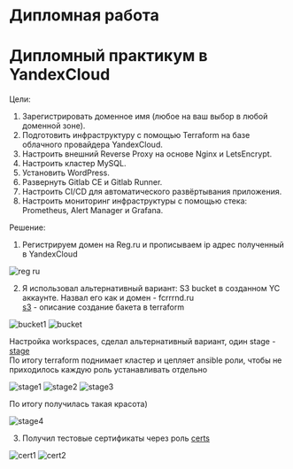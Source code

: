 # Дипломная работа

# Дипломный практикум в YandexCloud

Цели:

1. Зарегистрировать доменное имя (любое на ваш выбор в любой доменной зоне).
2. Подготовить инфраструктуру с помощью Terraform на базе облачного провайдера YandexCloud.
3. Настроить внешний Reverse Proxy на основе Nginx и LetsEncrypt.
4. Настроить кластер MySQL.
5. Установить WordPress.
6. Развернуть Gitlab CE и Gitlab Runner.
7. Настроить CI/CD для автоматического развёртывания приложения.
8. Настроить мониторинг инфраструктуры с помощью стека: Prometheus, Alert Manager и Grafana.

Решение:

1. Регистрируем домен на Reg.ru и прописываем ip адрес полученный в YandexCloud

![reg ru](https://user-images.githubusercontent.com/93032289/196037780-8218243f-41e2-4222-af4e-73064b10fb13.png)

2. Я использовал альтернативный вариант: S3 bucket в созданном YC аккаунте. Назвал его как и домен - fcrrrnd.ru    
[s3](https://github.com/FCRRRND/fcrrrnd.ru/tree/main/terraform/s3) - описание создание бакета в terraform

![bucket1](https://user-images.githubusercontent.com/93032289/196038031-7cd8b72f-0b3f-4c21-bae5-00937a84a32c.png)
![bucket](https://user-images.githubusercontent.com/93032289/196038033-c61f3ee8-c9fd-463b-9cea-430489a46ab6.png)

Настройка workspaces, сделал альтернативный вариант, один stage - [stage](https://github.com/FCRRRND/fcrrrnd.ru/tree/main/terraform/stage)    
По итогу terraform поднимает кластер и цепляет ansible роли, чтобы не приходилось каждую роль устанавливать отдельно

![stage1](https://user-images.githubusercontent.com/93032289/196038333-db12c1cb-f358-46b6-bc41-14acf8cd0d56.png)
![stage2](https://user-images.githubusercontent.com/93032289/196038334-7362ba94-82e6-451a-bbb7-609939028683.png)
![stage3](https://user-images.githubusercontent.com/93032289/196038335-60f31383-ba19-459f-8a7f-5938030dcc46.png)

По итогу получилась такая красота)

![stage4](https://user-images.githubusercontent.com/93032289/196038336-94ad1b50-8e4a-4bc5-86b0-730f2863d1b2.png)

3. Получил тестовые сертификаты через роль [certs](https://github.com/FCRRRND/fcrrrnd.ru/tree/main/ansible/roles/nginx-proxy-install)

![cert1](https://user-images.githubusercontent.com/93032289/196038668-5f6e2fb3-3920-41b8-ad96-d6881859ae8f.png)
![cert2](https://user-images.githubusercontent.com/93032289/196038669-d49d43a8-cf6d-4bfc-b453-a67c9c279f10.png)


